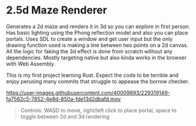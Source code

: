 # 2.5d Maze Renderer

Generates a 2d maze and renders it in 3d so you can explore in first person. 
Has basic lighting using the Phong reflection model and also you can place portals. 
Uses SDL to create a window and get user input but the only drawing function used is making a line between two points on a 2d canvas. 
All the logic for faking the 3d effect is done from scratch without any dependencies. Mostly targeting native but also kinda works in the browser with Web Assembly. 

This is my first project learning Rust. Expect the code to be terrible and enjoy perusing many commits that struggle to appease the borrow checker. 

https://user-images.githubusercontent.com/40009893/229319149-fa7562c5-7852-4e8d-850a-fde13d2dbafd.mov

> Controls: WASD to move, right/left click to place portal, space to toggle between 2d and 3d rendering
